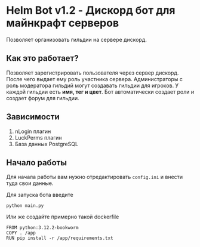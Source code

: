 # Helm Bot v1.2 - Дискорд бот для майнкрафт серверов

Позволяет организовать гильдии на сервере дискорд.

## Как это работает?
Позволяет зарегистрировать пользователя через сервер дискорд. После чего выдает ему роль участника сервера. Администраторы с роль модератора гильдий могут создавать гильдии для игроков. У каждой гильдии есть **имя, тег и цвет**. Бот автоматически создает роли и создает форум для гильдии.

## Зависимости
1. nLogin плагин
2. LuckPerms плагин
3. База данных PostgreSQL

## Начало работы
Для начала работы вам нужно отредактировать `config.ini` и внести туда свои данные.

Для запуска бота введите 
```
python main.py
```

Или же создайте примерно такой dockerfile
```
FROM python:3.12.2-bookworm
COPY . /app
RUN pip install -r /app/requirements.txt
```

